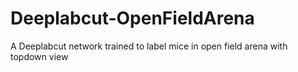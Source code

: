# Deeplabcut-OpenFieldArena
A Deeplabcut network trained to label mice in open field arena with topdown view
